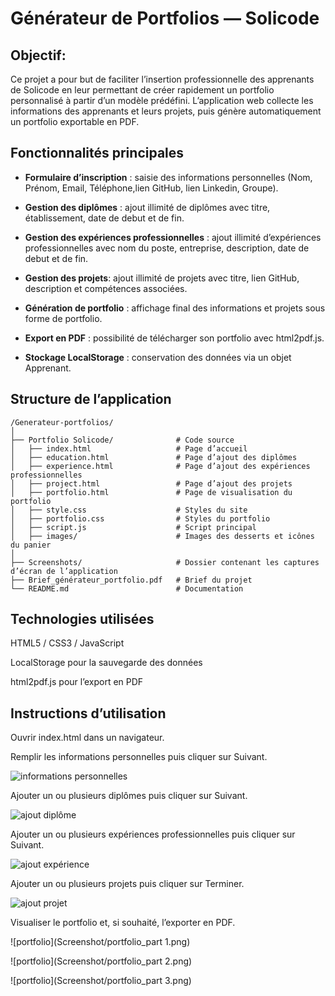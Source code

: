 # Générateur de Portfolios — Solicode

## Objectif:
Ce projet a pour but de faciliter l’insertion professionnelle des apprenants de Solicode en leur permettant de créer rapidement un portfolio personnalisé à partir d’un modèle prédéfini.
L’application web collecte les informations des apprenants et leurs projets, puis génère automatiquement un portfolio exportable en PDF.

## Fonctionnalités principales

- **Formulaire d’inscription** : saisie des informations personnelles (Nom, Prénom, Email, Téléphone,lien GitHub, lien Linkedin, Groupe).

- **Gestion des diplômes** : ajout illimité de diplômes avec titre, établissement, date de debut et de fin.

- **Gestion des expériences professionnelles** : ajout illimité d’expériences professionnelles avec nom du poste, entreprise, description, date de debut et de fin.

- **Gestion des projets**: ajout illimité de projets avec titre, lien GitHub, description et compétences associées.

- **Génération de portfolio** : affichage final des informations et projets sous forme de portfolio.

- **Export en PDF** : possibilité de télécharger son portfolio avec html2pdf.js.

- **Stockage LocalStorage** : conservation des données via un objet Apprenant.

## Structure de l’application

```
/Generateur-portfolios/ 
│
├── Portfolio Solicode/              # Code source
│   ├── index.html                   # Page d’accueil 
│   ├── education.html               # Page d’ajout des diplômes
│   ├── experience.html              # Page d’ajout des expériences professionnelles
│   ├── project.html                 # Page d’ajout des projets
│   ├── portfolio.html               # Page de visualisation du portfolio
│   ├── style.css                    # Styles du site
│   ├── portfolio.css                # Styles du portfolio
│   ├── script.js                    # Script principal
│   ├── images/                      # Images des desserts et icônes du panier
│
├── Screenshots/                     # Dossier contenant les captures d’écran de l’application
├── Brief_générateur_portfolio.pdf   # Brief du projet
└── README.md                        # Documentation
```

## Technologies utilisées

HTML5 / CSS3 / JavaScript

LocalStorage pour la sauvegarde des données

html2pdf.js pour l’export en PDF



## Instructions d’utilisation

Ouvrir index.html dans un navigateur.

Remplir les informations personnelles puis cliquer sur Suivant.

![informations personnelles](Screenshot/student-info.png)

Ajouter un ou plusieurs diplômes puis cliquer sur Suivant.

![ajout diplôme](Screenshot/education.png)

Ajouter un ou plusieurs expériences professionnelles puis cliquer sur Suivant.

![ajout expérience](Screenshot/experience.png)

Ajouter un ou plusieurs projets puis cliquer sur Terminer.

![ajout projet](Screenshot/project.png)

Visualiser le portfolio et, si souhaité, l’exporter en PDF.

![portfolio](Screenshot/portfolio_part 1.png)

![portfolio](Screenshot/portfolio_part 2.png)

![portfolio](Screenshot/portfolio_part 3.png)


